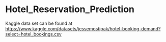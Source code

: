 # Hotel_Reservation_Prediction

Kaggle data set can be found at https://www.kaggle.com/datasets/jessemostipak/hotel-booking-demand?select=hotel_bookings.csv
